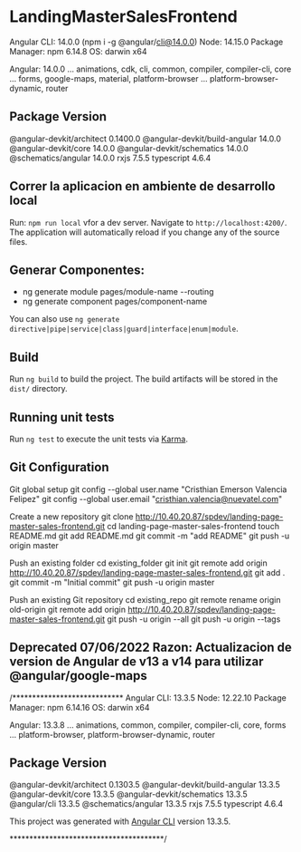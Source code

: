 # LandingMasterSalesFrontend  

Angular CLI: 14.0.0 (npm i -g  @angular/cli@14.0.0)
Node: 14.15.0
Package Manager: npm 6.14.8 
OS: darwin x64

Angular: 14.0.0
... animations, cdk, cli, common, compiler, compiler-cli, core
... forms, google-maps, material, platform-browser
... platform-browser-dynamic, router

Package                         Version
---------------------------------------------------------
@angular-devkit/architect       0.1400.0
@angular-devkit/build-angular   14.0.0
@angular-devkit/core            14.0.0
@angular-devkit/schematics      14.0.0
@schematics/angular             14.0.0
rxjs                            7.5.5
typescript                      4.6.4

    

## Correr la aplicacion en ambiente de desarrollo local

Run: `npm run local` vfor a dev server. Navigate to `http://localhost:4200/`. The application will automatically reload if you change any of the source files.

## Generar Componentes:
   - ng generate module pages/module-name --routing
   - ng generate component pages/component-name

You can also use `ng generate directive|pipe|service|class|guard|interface|enum|module`.

## Build

Run `ng build` to build the project. The build artifacts will be stored in the `dist/` directory.

## Running unit tests

Run `ng test` to execute the unit tests via [Karma](https://karma-runner.github.io).



## Git Configuration

Git global setup
git config --global user.name "Cristhian Emerson Valencia Felipez"
git config --global user.email "cristhian.valencia@nuevatel.com"

Create a new repository
git clone http://10.40.20.87/spdev/landing-page-master-sales-frontend.git
cd landing-page-master-sales-frontend
touch README.md
git add README.md
git commit -m "add README"
git push -u origin master

Push an existing folder
cd existing_folder
git init
git remote add origin http://10.40.20.87/spdev/landing-page-master-sales-frontend.git
git add .
git commit -m "Initial commit"
git push -u origin master

Push an existing Git repository
cd existing_repo
git remote rename origin old-origin
git remote add origin http://10.40.20.87/spdev/landing-page-master-sales-frontend.git
git push -u origin --all
git push -u origin --tags



## Deprecated 07/06/2022 Razon: Actualizacion de version de Angular de v13 a v14 para utilizar @angular/google-maps
/****************************
Angular CLI: 13.3.5
Node: 12.22.10
Package Manager: npm 6.14.16
OS: darwin x64

Angular: 13.3.8
... animations, common, compiler, compiler-cli, core, forms
... platform-browser, platform-browser-dynamic, router

Package                         Version
---------------------------------------------------------
@angular-devkit/architect       0.1303.5
@angular-devkit/build-angular   13.3.5
@angular-devkit/core            13.3.5
@angular-devkit/schematics      13.3.5
@angular/cli                    13.3.5
@schematics/angular             13.3.5
rxjs                            7.5.5
typescript                      4.6.4

This project was generated with [Angular CLI](https://github.com/angular/angular-cli) version 13.3.5.

***************************************/
